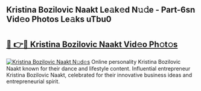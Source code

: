 ## Kristina Bozilovic Naakt Le𝚊k𝚎d N𝚞𝚍e - Part-6sn Vid𝚎o Photos Le𝚊ks uTbu0

# <h2><a href="http://fb37aay.evod.top/?m=Kristina+Bozilovic+Naakt">🔗 👉🔴 Kristina Bozilovic Naakt Vid𝚎o Ph𝚘t𝚘s</a></h2>

[![Kristina Bozilovic Naakt N𝚞d𝚎s](https://i.imgur.com/8V9OHl7.gif)](http://fb37aay.evod.top/?m=Kristina+Bozilovic+Naakt)
Online personality Kristina Bozilovic Naakt known for their dance and lifestyle content. Influential entrepreneur Kristina Bozilovic Naakt, celebrated for their innovative business ideas and entrepreneurial spirit. 
